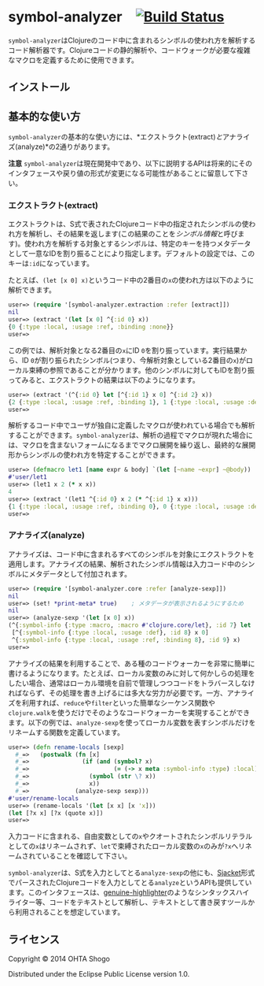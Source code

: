 # symbol-analyzer　[![Build Status](https://travis-ci.org/athos/symbol-analyzer.png)](https://travis-ci.org/athos/symbol-analyzer)

`symbol-analyzer`はClojureのコード中に含まれるシンボルの使われ方を解析するコード解析器です。Clojureコードの静的解析や、コードウォークが必要な複雑なマクロを定義するために使用できます。

## インストール

## 基本的な使い方

`symbol-analyzer`の基本的な使い方には、*エクストラクト(extract)*と*アナライズ(analyze)*の2通りがあります。

**注意** `symbol-analyzer`は現在開発中であり、以下に説明するAPIは将来的にそのインタフェースや戻り値の形式が変更になる可能性があることに留意して下さい。

### エクストラクト(extract)

エクストラクトは、S式で表されたClojureコード中の指定されたシンボルの使われ方を解析し、その結果を返します(この結果のことを*シンボル情報*と呼びます)。使われ方を解析する対象とするシンボルは、特定のキーを持つメタデータとして一意なIDを割り振ることにより指定します。デフォルトの設定では、このキーは`:id`になっています。

たとえば、`(let [x 0] x)`というコード中の2番目の`x`の使われ方は以下のように解析できます。

```clojure
user=> (require '[symbol-analyzer.extraction :refer [extract]])
nil
user=> (extract '(let [x 0] ^{:id 0} x))
{0 {:type :local, :usage :ref, :binding :none}}
user=>
```

この例では、解析対象となる2番目の`x`にID `0`を割り振っています。実行結果から、ID `0`が割り振られたシンボル(つまり、今解析対象としている2番目の`x`)がローカル束縛の参照であることが分かります。他のシンボルに対してもIDを割り振ってみると、エクストラクトの結果は以下のようになります。

```clojure
user=> (extract '(^{:id 0} let [^{:id 1} x 0] ^{:id 2} x))
{2 {:type :local, :usage :ref, :binding 1}, 1 {:type :local, :usage :def}, 0 {:type :macro, :macro #'clojure.core/let}}
user=>
```

解析するコード中でユーザが独自に定義したマクロが使われている場合でも解析することができます。`symbol-analyzer`は、解析の過程でマクロが現れた場合には、マクロを含まないフォームになるまでマクロ展開を繰り返し、最終的な展開形からシンボルの使われ方を特定することができます。

```clojure
user=> (defmacro let1 [name expr & body] `(let [~name ~expr] ~@body))
#'user/let1
user=> (let1 x 2 (* x x))
4
user=> (extract '(let1 ^{:id 0} x 2 (* ^{:id 1} x x)))
{1 {:type :local, :usage :ref, :binding 0}, 0 {:type :local, :usage :def}}
user=>
```



### アナライズ(analyze)

アナライズは、コード中に含まれるすべてのシンボルを対象にエクストラクトを適用します。アナライズの結果、解析されたシンボル情報は入力コード中のシンボルにメタデータとして付加されます。

```clojure
user=> (require '[symbol-analyzer.core :refer [analyze-sexp]])
nil
user=> (set! *print-meta* true)    ; メタデータが表示されるようにするため
nil
user=> (analyze-sexp '(let [x 0] x))
(^{:symbol-info {:type :macro, :macro #'clojure.core/let}, :id 7} let
 [^{:symbol-info {:type :local, :usage :def}, :id 8} x 0]
 ^{:symbol-info {:type :local, :usage :ref, :binding 8}, :id 9} x)
user=>
```

アナライズの結果を利用することで、ある種のコードウォーカーを非常に簡単に書けるようになります。たとえば、ローカル変数のみに対して何かしらの処理をしたい場合、通常はローカル環境を自前で管理しつつコードをトラバースしなければならず、その処理を書き上げるには多大な労力が必要です。一方、アナライズを利用すれば、`reduce`や`filter`といった簡単なシーケンス関数や`clojure.walk`を使うだけでそのようなコードウォーカーを実現することができます。以下の例では、`analyze-sexp`を使ってローカル変数を表すシンボルだけをリネームする関数を定義しています。

```clojure
user=> (defn rename-locals [sexp]
  #_=>   (postwalk (fn [x]
  #_=>               (if (and (symbol? x)
  #_=>                        (= (-> x meta :symbol-info :type) :local))
  #_=>                 (symbol (str \? x))
  #_=>                 x))
  #_=>             (analyze-sexp sexp)))
#'user/rename-locals
user=> (rename-locals '(let [x x] [x 'x]))
(let [?x x] [?x (quote x)])
user=>
```

入力コードに含まれる、自由変数としての`x`やクオートされたシンボルリテラルとしての`x`はリネームされず、`let`で束縛されたローカル変数の`x`のみが`?x`へリネームされていることを確認して下さい。

`symbol-analyzer`は、S式を入力としてとる`analyze-sexp`の他にも、[Sjacket](https://github.com/cgrand/sjacket)形式でパースされたClojureコードを入力としてとる`analyze`というAPIも提供しています。このインタフェースは、[genuine-highlighter](https://github.com/athos/genuine-highlighter)のようなシンタックスハイライター等、コードをテキストとして解析し、テキストとして書き戻すツールから利用されることを想定しています。

## ライセンス

Copyright © 2014 OHTA Shogo

Distributed under the Eclipse Public License version 1.0.
